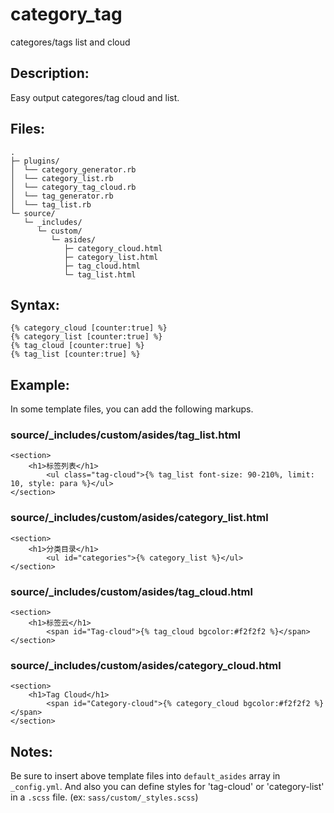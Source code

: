 category_tag
============

categores/tags list and cloud


Description:
------------
Easy output categores/tag cloud and list.

Files:
------

    .
    ├─ plugins/
    │  └── category_generator.rb
    │  └── category_list.rb
    │  └── category_tag_cloud.rb
    │  └── tag_generator.rb
    │  └── tag_list.rb
    └─ source/
       └─ _includes/
          └─ custom/
             └─ asides/
                ├─ category_cloud.html
                ├─ category_list.html
                ├─ tag_cloud.html
                └─ tag_list.html

Syntax:
-------
    {% category_cloud [counter:true] %}
    {% category_list [counter:true] %}
    {% tag_cloud [counter:true] %}
    {% tag_list [counter:true] %}

Example:
--------
In some template files, you can add the following markups.

### source/_includes/custom/asides/tag_list.html ###

    <section>
        <h1>标签列表</h1>
            <ul class="tag-cloud">{% tag_list font-size: 90-210%, limit: 10, style: para %}</ul>
    </section>

### source/_includes/custom/asides/category_list.html ###

    <section>
        <h1>分类目录</h1>
            <ul id="categories">{% category_list %}</ul>
    </section>
    
### source/_includes/custom/asides/tag_cloud.html ###

    <section>
        <h1>标签云</h1>
            <span id="Tag-cloud">{% tag_cloud bgcolor:#f2f2f2 %}</span>
    </section>
    
### source/_includes/custom/asides/category_cloud.html ###

    <section>
        <h1>Tag Cloud</h1>
            <span id="Category-cloud">{% category_cloud bgcolor:#f2f2f2 %}</span>
    </section>

Notes:
------
Be sure to insert above template files into `default_asides` array in `_config.yml`.
And also you can define styles for 'tag-cloud' or 'category-list' in a `.scss` file.
(ex: `sass/custom/_styles.scss`)
